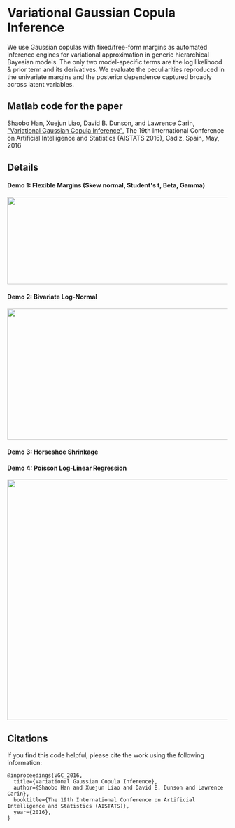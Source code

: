 # Variational Gaussian Copula Inference

We use Gaussian copulas with fixed/free-form margins as automated inference engines for variational approximation in generic hierarchical Bayesian models. The only two model-specific terms are the log likelihood & prior term and its derivatives. We evaluate the peculiarities reproduced in the univariate margins and the posterior dependence captured broadly across latent variables.

## Matlab code for the paper

Shaobo Han, Xuejun Liao, David B. Dunson, and Lawrence Carin, <a href="http://people.ee.duke.edu/~lcarin/VGC_AISTATS2016.pdf"> "Variational Gaussian Copula Inference"</a>, The 19th International Conference on Artificial Intelligence and Statistics (AISTATS 2016), Cadiz, Spain, May, 2016

## Details

#### Demo 1: Flexible Margins (Skew normal, Student's t, Beta, Gamma) 

<a href="url"><img src="https://github.com/shaobohan/VariationalGaussianCopula/blob/master/figure/margins.png" align="center" height="200" width="800"></a>


#### Demo 2: Bivariate Log-Normal

<a href="url"><img src="https://github.com/shaobohan/VariationalGaussianCopula/blob/master/figure/lognormal.png" align="center" height="300" width="800"></a>


#### Demo 3: Horseshoe Shrinkage


#### Demo 4: Poisson Log-Linear Regression

<a href="url"><img src="https://github.com/shaobohan/VariationalGaussianCopula/blob/master/figure/VGC-JAGS.png" align="center" height="550" width="800"></a>


## Citations

If you find this code helpful, please cite the work using the following information:

    @inproceedings{VGC_2016,
      title={Variational Gaussian Copula Inference},
      author={Shaobo Han and Xuejun Liao and David B. Dunson and Lawrence Carin},
      booktitle={The 19th International Conference on Artificial Intelligence and Statistics (AISTATS)},
      year={2016},
    }
